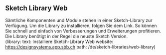 ## Sketch Library Web

Sämtliche Komponenten und Module stehen in einer Sketch-Library zur Verfügung.
Um die Library zu installieren, folgen Sie dem Link. So können Sie schnell und einfach von Verbesserungen und Erweiterungen profitieren. Die Library benötigt in der Regel die neuste Sketch Version.
<br>
(library: text: Installiere Sketch-Library Web website: https://designsystems.app.sbb.ch path: /de/sketch-libraries/web-library)